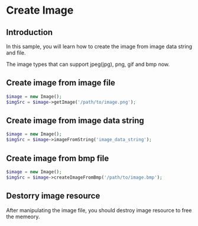 # Create Image

## Introduction

In this sample, you will learn how to create the image from image data string and file.

The image types that can support jpeg(jpg), png, gif and bmp now.

## Create image from image file

```php
$image = new Image();
$imgSrc = $image->getImage('/path/to/image.png');
```

## Create image from image data string

```php
$image = new Image();
$imgSrc = $image->imageFromString('image_data_string');
```

## Create image from bmp file

```php
$image = new Image();
$imgSrc = $image->createImageFromBmp('/path/to/image.bmp');
```

## Destorry image resource

After manipulating the image file, you should destroy image resource to free the memeory.
